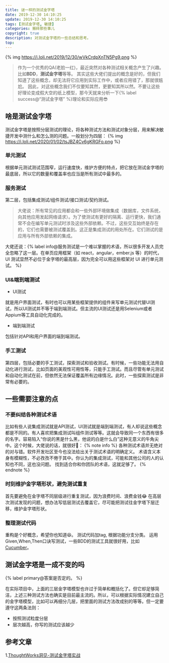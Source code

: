 ```yaml
---
title: 谜一样的测试金字塔
date: 2019-12-30 14:10:25
update: 2019-12-30 14:10:25
tags: [测试金字塔, 敏捷]
categories: 搬砖那些事儿
copyright: true
description: 对测试金字塔的一些总结和思考。
top:
---
```


{% img https://i.loli.net/2019/12/30/wVkCrdpXnTN5Pg9.png %}

> 作为一个优秀的QA(老脸一红)，最近突然对各种测试相关概念产生了兴趣。比如**BDD**，**测试金字塔**等等。
> 其实这些大佬们提出的概念是好的，但我们知道了这些概念，却无法将它应用到实际工作中，或者应用错了，那就很尴尬。
> 因此，对这些概念我们不仅要知其然，更要知其所以然。不要让这些好理论变成假大空的纸上模型，那今天就来分析一下{% label success@“测试金字塔” %}理论和实际应用:sunglasses:

## 啥是测试金字塔

测试金字塔是按照分层测试的理论，将各种测试方法和测试对象分层，用来解决敏捷开发中测什么和怎么测的问题。一般划分为四层：
{% img https://i.loli.net/2020/01/02/tsJBZ4Cv6gKRGFo.png %}

### 单元测试
根据单元测试测试范围窄，运行速度快，维护方便的特点，把它放在测试金字塔的最底层，所以它的数量和覆盖率也应当是所有测试中最多的。
### 服务测试
第二层，包括集成测试/组件测试/接口测试/契约测试。
>大佬说：所有常见的应用都会和一些外部环境做集成（数据库，文件系统，向其他应用发起网络请求）。为了使测试有更好的隔离、运行更快，我们通常不会在编写单元测试时涉及这些外部依赖。不过，这些交互始终是存在的，它们也需要被测试覆盖到。这正是集成测试的用处所在。它们测试的是应用与所有外部依赖的集成。

大佬还说：{% label info@服务测试是一个难以掌握的术语，所以很多开发人员完全忽略了这一层。在单页应用框架（如 react，angular，ember.js 等）的时代，UI 测试显然不必位于金字塔的最高层，因为完全可以用这些框架对 UI 进行单元测试。 %}
### UI&端到端测试

- UI测试

就是用户界面测试，有时也可以用某些框架提供的组件来写单元测试代替UI测试，所以UI测试并不等于端到端测试。但主流的UI测试还是用Selenium或者Appium等工具自动化完成的。

- 端到端测试

包括针对API和用户界面的端到端测试。

### 手工测试
第四层，包括必要的手工测试，探索测试和验收测试。有时候，一些功能无法用自动化进行测试，比如页面的美观性可用性等，只能手工测试。而且尽管有单元测试和自动化测试在前，但依然无法保证覆盖所有边缘情况。此时，一些探索测试是非常有必要的。

## 一些需要注意的点
### 不要纠结各种测试术语
比如有些人说集成测试就是API测试，UI测试就是端到端测试，有人却说这些概念都是不同的。有人喜欢把集成测试叫组件测试等等。这就会导致同一个东西有很多的名字。容易陷入“你说的黑是什么黑，他说的白是什么白”这种无意义的牛角尖中。这个时候，大佬说的话，就很好:clap:：
{% note info %}
各种测试术语并无绝对的对与错。软件开发社区至今也没法给出关于测试术语的明确定义。
术语含义本身有模糊性，不必孜孜不倦于其中。你认为的集成测试，可能和其他公司的人的认知也不同，这也没问题。
找到适合你和你团队的术语，这就足够了。
{% endnote %}
### 时刻维护金字塔形状，避免测试重复
首先要避免在金字塔不同层级进行重复测试，因为浪费时间、浪费金钱:joy:
在高层次测试发现的问题，想办法写低层测试去覆盖它，尽可能把测试往金字塔下层迁移，维护金字塔形状。
### 整理测试代码
重构是个好概念，希望你也知道:satisfied:。
测试代码加tag, 根据功能分支分类。
运用Given,When,Then口诀写测试，一些BDD的测试工具就很好用，比如 [Cucumber](https://cucumber.io/)。

## 测试金字塔是一成不变的吗

{% label primary@答案是否定的。 %}

在实际项目中，上面的三层金字塔模型也许过于简单和概括化了。但它却足够简洁，上述三种测试方法也确实是目前最主流的。所以，可以根据实际情况建立自己的金字塔模型，比如可以再细分几层，把里面的测试方法改成别的等等。但一定要遵守这两条法则：
- 按照测试粒度分层
- 层次越高，你写的测试应该越少


## 参考文章

<span id="inline-toc">1.</span>[ThoughtWorks洞见-测试金字塔实战](https://insights.thoughtworks.cn/practical-test-pyramid/)
